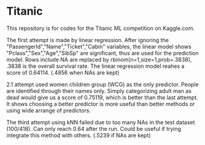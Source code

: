 # Titanic

This repository is for codes for the Titanic ML competition on Kaggle.com.

The first attempt is made by linear regression. After ignoring the "PassengerId","Name","Ticket","Cabin" variables, the linear model shows "Pclass","Sex","Age","SibSp" are significant, thus are used for the prediction model. Rows include NA are replaced by rbinom(n=1,size=1,prob=.3838), .3838 is the overall survival rate. The linear regression model reahes a score of 0.64114. (.4856 when NAs are kept)

2.1 attempt used women children group (WCG) as the only predictor. People are identified through their names only. Simply categorizing adult man as dead would give us a score of 0.75119, which is better than the last attempt. It shows choosing a better predictor is more useful than better methods or using wide arrange of predictors.

The third attempt using kNN failed due to too many NAs in the test dataset (100/418). Can only reach 0.64 after the run. Could be useful if trying integrate this method with others. (.5239 if NAs are kept)
